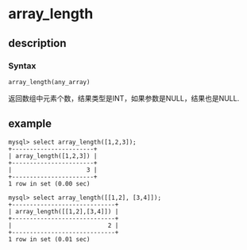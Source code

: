 # array_length

## description

### Syntax

```Haskell
array_length(any_array)
```

返回数组中元素个数，结果类型是INT，如果参数是NULL，结果也是NULL.

## example

```plain text
mysql> select array_length([1,2,3]);
+-----------------------+
| array_length([1,2,3]) |
+-----------------------+
|                     3 |
+-----------------------+
1 row in set (0.00 sec)

mysql> select array_length([[1,2], [3,4]]);
+-----------------------------+
| array_length([[1,2],[3,4]]) |
+-----------------------------+
|                           2 |
+-----------------------------+
1 row in set (0.01 sec)
```
